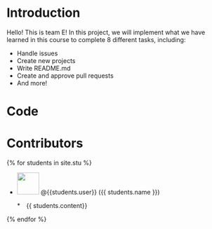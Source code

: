# Introduction
Hello! This is team E!
In this project, we will implement what we have learned in this course to complete 8 different tasks, including:
* Handle issues
* Create new projects
* Write README.md
* Create and approve pull requests
* And more!

# Code
# Contributors
{% for students in site.stu %}
* <p><img src="{{ students.image }}" width="50" height="50"> <span>@{{students.user}}</span> ({{ students.name }})</p>  
  * <span style="margin-left: 10px;">{{ students.content}}</span>
{% endfor %}